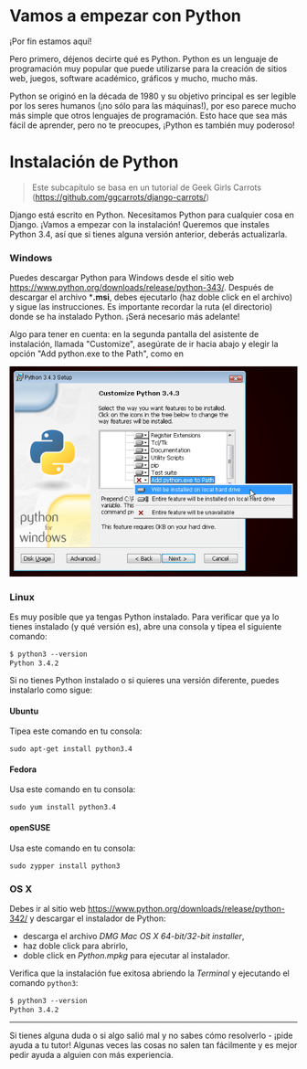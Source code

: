 # Vamos a empezar con Python

¡Por fin estamos aquí!

Pero primero, déjenos decirte qué es Python. Python es un lenguaje de programación muy popular que puede utilizarse para la creación de sitios web, juegos, software académico, gráficos y mucho, mucho más.

Python se originó en la década de 1980 y su objetivo principal es ser legible por los seres humanos (¡no sólo para las máquinas!), por eso parece mucho más simple que otros lenguajes de programación. Esto hace que sea más fácil de aprender, pero no te preocupes, ¡Python es también muy poderoso!

# Instalación de Python

> Este subcapítulo se basa en un tutorial de Geek Girls Carrots (https://github.com/ggcarrots/django-carrots/)

Django está escrito en Python. Necesitamos Python para cualquier cosa en Django. ¡Vamos a empezar con la instalación! Queremos que instales Python 3.4, así que si tienes alguna versión anterior, deberás actualizarla.

### Windows

Puedes descargar Python para Windows desde el sitio web https://www.python.org/downloads/release/python-343/. Después de descargar el archivo ***.msi**, debes ejecutarlo (haz doble click en el archivo) y sigue las instrucciones. Es importante recordar la ruta (el directorio) donde se ha instalado Python. ¡Será necesario más adelante!

Algo para tener en cuenta: en la segunda pantalla del asistente de instalación, llamada "Customize", asegúrate de ir hacia abajo y elegir la opción "Add python.exe to the Path", como en

![No te olvides de agregar Python al Path][1]

 [1]: images/add_python_to_windows_path.png

### Linux

Es muy posible que ya tengas Python instalado. Para verificar que ya lo tienes instalado (y qué versión es), abre una consola y tipea el siguiente comando:

    $ python3 --version
    Python 3.4.2
    

Si no tienes Python instalado o si quieres una versión diferente, puedes instalarlo como sigue:

#### Ubuntu

Tipea este comando en tu consola:

    sudo apt-get install python3.4
    

#### Fedora

Usa este comando en tu consola:

    sudo yum install python3.4
    

#### openSUSE

Usa este comando en tu consola:

    sudo zypper install python3


### OS X

Debes ir al sitio web https://www.python.org/downloads/release/python-342/ y descargar el instalador de Python:

*   descarga el archivo *DMG* *Mac OS X 64-bit/32-bit installer*,
*   haz doble click para abrirlo,
*   doble click en *Python.mpkg* para ejecutar al instalador.

Verifica que la instalación fue exitosa abriendo la *Terminal* y ejecutando el comando `python3`:

    $ python3 --version
    Python 3.4.2
    

* * *

Si tienes alguna duda o si algo salió mal y no sabes cómo resolverlo - ¡pide ayuda a tu tutor! Algunas veces las cosas no salen tan fácilmente y es mejor pedir ayuda a alguien con más experiencia.
